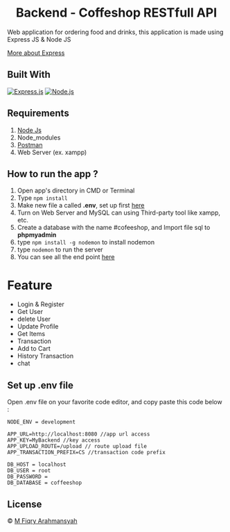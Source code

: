 <h1 align="center">Backend - Coffeshop RESTfull API</h1>

Web application for ordering food and drinks,
this application is made using Express JS & Node JS

[More about Express](https://en.wikipedia.org/wiki/Express.js)

## Built With

[![Express.js](https://img.shields.io/badge/Express.js-4.x-orange.svg?style=rounded-square)](https://expressjs.com/en/starter/installing.html)
[![Node.js](https://img.shields.io/badge/Node.js-v.12.13-green.svg?style=rounded-square)](https://nodejs.org/)

## Requirements

1. <a href="https://nodejs.org/en/download/">Node Js</a>
2. Node_modules
3. <a href="https://www.getpostman.com/">Postman</a>
4. Web Server (ex. xampp)

## How to run the app ?

1. Open app's directory in CMD or Terminal
2. Type `npm install`
3. Make new file a called **.env**, set up first [here](#set-up-env-file)
4. Turn on Web Server and MySQL can using Third-party tool like xampp, etc.
5. Create a database with the name #cofeeshop, and Import file sql to **phpmyadmin**
6. type `npm install -g nodemon` to install nodemon
7. type `nodemon` to run the server
8. You can see all the end point [here](https://documenter.getpostman.com/view/15940810/TzscomKH)

# Feature

<ul>
<li>Login & Register</li>
<li>Get User</li>
<li>delete User</li>
<li>Update Profile</li>
<li>Get Items</li>
<li>Transaction</li>
<li>Add to Cart</li>
<li>History Transaction</li>
<li>chat</li>
</ul>

## Set up .env file

Open .env file on your favorite code editor, and copy paste this code below :

```
NODE_ENV = development

APP_URL=http://localhost:8080 //app url access
APP_KEY=MyBackend //key access
APP_UPLOAD_ROUTE=/upload // route upload file
APP_TRANSACTION_PREFIX=CS //transaction code prefix

DB_HOST = localhost
DB_USER = root
DB_PASSWORD =
DB_DATABASE = coffeeshop
```

## License

© [M Fiqry Arahmansyah](https://www.instagram.com/xfiqryx)
